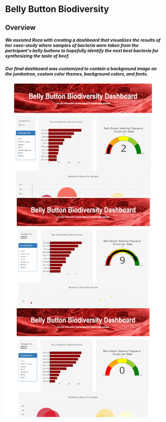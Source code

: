 # Belly Button Biodiversity
## Overview
##### We assisted Roza with creating a dashboard that visualizes the results of her case-study where samples of bacteria were taken from the partcipant's belly buttons to hopefully identify the next best bacteria for synthesizing the taste of beef. 
##### Our final dashboard was customized to contain a background image on the jumbotron, custom color themes, background colors, and fonts.
![homepage_940.PNG](https://github.com/carinaediaz/belly-button-biodiversity/blob/main/images/homepage_940.PNG)
![homepage_1279.PNG](https://github.com/carinaediaz/belly-button-biodiversity/blob/main/images/homepage_1279.PNG)
![homepage_1511.PNG](https://github.com/carinaediaz/belly-button-biodiversity/blob/main/images/homepage_1511.PNG)
